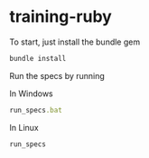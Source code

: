 training-ruby
=============

To start, just install the bundle gem

```ruby
bundle install
```

Run the specs by running

In Windows
```ruby
run_specs.bat
```

In Linux
```ruby
run_specs
```
